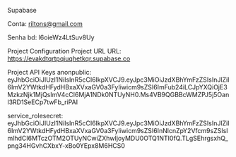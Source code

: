 Supabase

Conta: riltons@gmail.com

Senha bd: l6oieWz4LtSuv8Uy

Project Configuration
Project URL
URL: https://evakdtqrtpqiuqhetkqr.supabase.co

Project API Keys
anonpublic: eyJhbGciOiJIUzI1NiIsInR5cCI6IkpXVCJ9.eyJpc3MiOiJzdXBhYmFzZSIsInJlZiI6ImV2YWtkdHFydHBxaXVxaGV0a3FyIiwicm9sZSI6ImFub24iLCJpYXQiOjE3MzkzNjk1MjQsImV4cCI6MjA1NDk0NTUyNH0.Ms4VB9QGBBcWMZPJ5j5Oanl3RD1SeECp7twFb_riPAI

service_rolesecret: eyJhbGciOiJIUzI1NiIsInR5cCI6IkpXVCJ9.eyJpc3MiOiJzdXBhYmFzZSIsInJlZiI6ImV2YWtkdHFydHBxaXVxaGV0a3FyIiwicm9sZSI6InNlcnZpY2Vfcm9sZSIsImlhdCI6MTczOTM2OTUyNCwiZXhwIjoyMDU0OTQ1NTI0fQ.TLgSEhrgsxhQ_png34HGvhCXbxY-xBo0YEpx8M6HCS0

